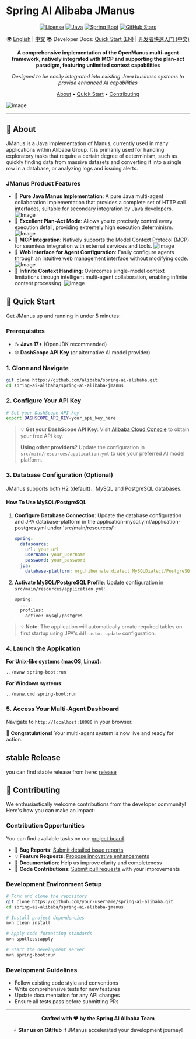 # Spring AI Alibaba JManus

<div align="center">

[![License](https://img.shields.io/badge/license-Apache%202-blue.svg)](LICENSE)
[![Java](https://img.shields.io/badge/Java-17+-orange.svg)](https://openjdk.java.net/)
[![Spring Boot](https://img.shields.io/badge/Spring%20Boot-3.x-green.svg)](https://spring.io/projects/spring-boot)
[![GitHub Stars](https://img.shields.io/github/stars/alibaba/spring-ai-alibaba.svg)](https://github.com/alibaba/spring-ai-alibaba/stargazers)

🌍 [English](./README.md) | [中文](./README-zh.md)
📚 Developer Docs: [Quick Start (EN)](./README-dev-en.md) | [开发者快速入门 (中文)](./README-dev.md)

**A comprehensive implementation of the OpenManus multi-agent framework, natively integrated with MCP and supporting the plan-act paradigm, featuring unlimited context capabilities**

*Designed to be easily integrated into existing Java business systems to provide enhanced AI capabilities*

[About](#-about) • [Quick Start](#-quick-start) • [Contributing](#-contributing)

</div>

![image](https://github.com/user-attachments/assets/07feeb29-c410-4f56-89bf-532210bc1b63)

---

## 🎯 About

JManus is a Java implementation of Manus, currently used in many applications within Alibaba Group. It is primarily used for handling exploratory tasks that require a certain degree of determinism, such as quickly finding data from massive datasets and converting it into a single row in a database, or analyzing logs and issuing alerts.


### JManus Product Features

- 🤖 **Pure Java Manus Implementation**: A pure Java multi-agent collaboration implementation that provides a complete set of HTTP call interfaces, suitable for secondary integration by Java developers.
![Image](https://github.com/user-attachments/assets/3d98c1c6-aabb-45a2-b192-7b687093a1ee)
- 🎯 **Excellent Plan-Act Mode**: Allows you to precisely control every execution detail, providing extremely high execution determinism.
![Image](https://github.com/user-attachments/assets/a689791f-adf5-44b6-9ea6-151f557a26d4)
- 🔗 **MCP Integration**: Natively supports the Model Context Protocol (MCP) for seamless integration with external services and tools.
![Image](https://github.com/user-attachments/assets/2d3f833f-ba45-42b6-8e1b-f3e9cfd40212)
- 📜 **Web Interface for Agent Configuration**: Easily configure agents through an intuitive web management interface without modifying code.
![Image](https://github.com/user-attachments/assets/bb25f778-f8c3-46da-9da3-6f7ea2f0917d)
- 🌊 **Infinite Context Handling**: Overcomes single-model context limitations through intelligent multi-agent collaboration, enabling infinite content processing.
![Image](https://github.com/user-attachments/assets/a0245658-fbb7-41dc-989f-86574592f188)


## 🚀 Quick Start

Get JManus up and running in under 5 minutes:

### Prerequisites

- ☕ **Java 17+** (OpenJDK recommended)
- 🌐 **DashScope API Key** (or alternative AI model provider)

### 1. Clone and Navigate

```bash
git clone https://github.com/alibaba/spring-ai-alibaba.git
cd spring-ai-alibaba/spring-ai-alibaba-jmanus
```

### 2. Configure Your API Key

```bash
# Set your DashScope API key
export DASHSCOPE_API_KEY=your_api_key_here
```

> 💡 **Get your DashScope API Key**: Visit [Alibaba Cloud Console](https://bailian.console.aliyun.com/?tab=model#/api-key) to obtain your free API key.
> 
> **Using other providers?** Update the configuration in `src/main/resources/application.yml` to use your preferred AI model platform.


### 3. Database Configuration (Optional)

JManus supports both H2 (default)、MySQL and PostgreSQL databases. 

#### How To Use MySQL/PostgreSQL

1. **Configure Database Connection**:
   Update the database configuration and JPA database-platform in the application-mysql.yml/application-postgres.yml under 'src/main/resources/':

   ```yaml
   spring:
     datasource:
       url: your_url
       username: your_username
       password: your_password
     jpa:
       database-platform: org.hibernate.dialect.MySQLDialect/PostgreSQLDialect
   ```

3. **Activate MySQL/PostgreSQL Profile**:
   Update configuration in `src/main/resources/application.yml`:

   ```bash
   spring:
     ...
     profiles:
       active: mysql/postgres  
   ```

> 💡 **Note**: The application will automatically create required tables on first startup using JPA's `ddl-auto: update` configuration.

### 4. Launch the Application

**For Unix-like systems (macOS, Linux):**
```bash
../mvnw spring-boot:run
```

**For Windows systems:**
```bash
../mvnw.cmd spring-boot:run
```

### 5. Access Your Multi-Agent Dashboard

Navigate to `http://localhost:18080` in your browser.

🎉 **Congratulations!** Your multi-agent system is now live and ready for action.



## stable Release

you can find stable release from here:
[release](https://github.com/rainerWJY/Java-Open-Manus/releases)


## 🤝 Contributing

We enthusiastically welcome contributions from the developer community! Here's how you can make an impact:

### Contribution Opportunities

You can find available tasks on our [project board](https://github.com/orgs/alibaba/projects/24).

- 🐛 **Bug Reports**: [Submit detailed issue reports](https://github.com/alibaba/spring-ai-alibaba/issues)
- 💡 **Feature Requests**: [Propose innovative enhancements](https://github.com/alibaba/spring-ai-alibaba/issues)
- 📝 **Documentation**: Help us improve clarity and completeness
- 🔧 **Code Contributions**: [Submit pull requests](https://github.com/alibaba/spring-ai-alibaba/pulls) with your improvements

### Development Environment Setup

```bash
# Fork and clone the repository
git clone https://github.com/your-username/spring-ai-alibaba.git
cd spring-ai-alibaba/spring-ai-alibaba-jmanus

# Install project dependencies
mvn clean install

# Apply code formatting standards
mvn spotless:apply

# Start the development server
mvn spring-boot:run
```

### Development Guidelines

- Follow existing code style and conventions
- Write comprehensive tests for new features
- Update documentation for any API changes
- Ensure all tests pass before submitting PRs

---

<div align="center">

**Crafted with ❤️ by the Spring AI Alibaba Team**

⭐ **Star us on GitHub** if JManus accelerated your development journey!

</div>

